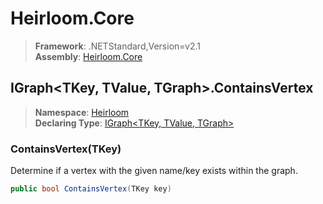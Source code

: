 # Heirloom.Core

> **Framework**: .NETStandard,Version=v2.1  
> **Assembly**: [Heirloom.Core][0]  

## IGraph\<TKey, TValue, TGraph>.ContainsVertex

> **Namespace**: [Heirloom][0]  
> **Declaring Type**: [IGraph\<TKey, TValue, TGraph>][1]  

### ContainsVertex(TKey)

Determine if a vertex with the given name/key exists within the graph.

```cs
public bool ContainsVertex(TKey key)
```

[0]: ../../../Heirloom.Core.md
[1]: ../IGraph[TKey,TValue,TGraph].md
